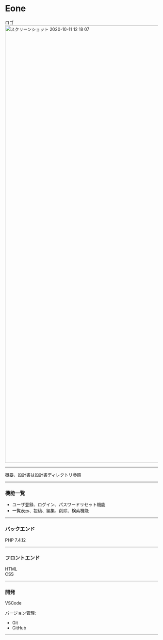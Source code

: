 # Eone

ロゴ
  <img width="1440" alt="スクリーンショット 2020-10-11 12 18 07" src="![logo](https://user-images.githubusercontent.com/92156290/136860699-80986928-0703-4784-94e3-6b8429522422.png)">

---
概要、設計書は設計書ディレクトリ参照

---
### 機能一覧
* ユーザ登録、ログイン、パスワードリセット機能
* 一覧表示、投稿、編集、削除、検索機能

---
### バックエンド
PHP 7.4.12

---
### フロントエンド
HTML <br/>
CSS <br/>

---
### 開発
VSCode<br/>

バージョン管理:<br/>
* Git
* GitHub

---